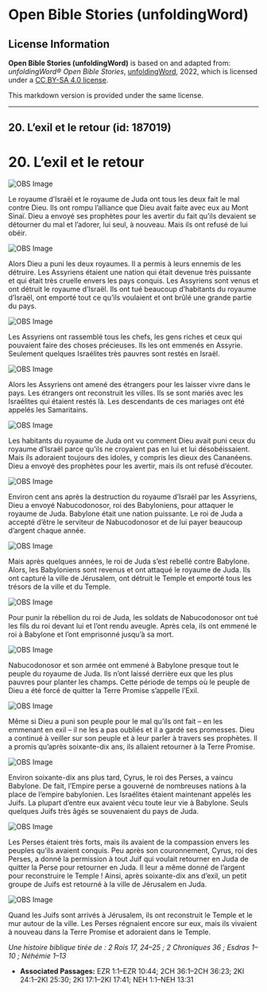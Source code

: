 # Open Bible Stories (unfoldingWord)

## License Information

**Open Bible Stories (unfoldingWord)** is based on and adapted from: _unfoldingWord® Open Bible Stories_, [unfoldingWord](https://unfoldingword.org/utw), 2022, which is licensed under a [CC BY-SA 4.0 license](https://creativecommons.org/licenses/by-sa/4.0/legalcode.en).

This markdown version is provided under the same license.



--------------------------------

## 20. L’exil et le retour (id: 187019)

20\. L’exil et le retour
========================

![OBS Image](https://cdn.aquifer.bible/aquifer-content/resources/UWOBS/jpg/360px/obs-en-20-01.jpg)

Le royaume d’Israël et le royaume de Juda ont tous les deux fait le mal contre Dieu. Ils ont rompu l’alliance que Dieu avait faite avec eux au Mont Sinaï. Dieu a envoyé ses prophètes pour les avertir du fait qu’ils devaient se détourner du mal et l’adorer, lui seul, à nouveau. Mais ils ont refusé de lui obéir.

![OBS Image](https://cdn.aquifer.bible/aquifer-content/resources/UWOBS/jpg/360px/obs-en-20-02.jpg)

Alors Dieu a puni les deux royaumes. Il a permis à leurs ennemis de les détruire. Les Assyriens étaient une nation qui était devenue très puissante et qui était très cruelle envers les pays conquis. Les Assyriens sont venus et ont détruit le royaume d’Israël. Ils ont tué beaucoup d’habitants du royaume d’Israël, ont emporté tout ce qu’ils voulaient et ont brûlé une grande partie du pays.

![OBS Image](https://cdn.aquifer.bible/aquifer-content/resources/UWOBS/jpg/360px/obs-en-20-03.jpg)

Les Assyriens ont rassemblé tous les chefs, les gens riches et ceux qui pouvaient faire des choses précieuses. Ils les ont emmenés en Assyrie. Seulement quelques Israélites très pauvres sont restés en Israël.

![OBS Image](https://cdn.aquifer.bible/aquifer-content/resources/UWOBS/jpg/360px/obs-en-20-04.jpg)

Alors les Assyriens ont amené des étrangers pour les laisser vivre dans le pays. Les étrangers ont reconstruit les villes. Ils se sont mariés avec les Israélites qui étaient restés là. Les descendants de ces mariages ont été appelés les Samaritains.

![OBS Image](https://cdn.aquifer.bible/aquifer-content/resources/UWOBS/jpg/360px/obs-en-20-05.jpg)

Les habitants du royaume de Juda ont vu comment Dieu avait puni ceux du royaume d’Israël parce qu’ils ne croyaient pas en lui et lui désobéissaient. Mais ils adoraient toujours des idoles, y compris les dieux des Cananéens. Dieu a envoyé des prophètes pour les avertir, mais ils ont refusé d’écouter.

![OBS Image](https://cdn.aquifer.bible/aquifer-content/resources/UWOBS/jpg/360px/obs-en-20-06.jpg)

Environ cent ans après la destruction du royaume d’Israël par les Assyriens, Dieu a envoyé Nabucodonosor, roi des Babyloniens, pour attaquer le royaume de Juda. Babylone était une nation puissante. Le roi de Juda a accepté d’être le serviteur de Nabucodonosor et de lui payer beaucoup d’argent chaque année.

![OBS Image](https://cdn.aquifer.bible/aquifer-content/resources/UWOBS/jpg/360px/obs-en-20-07.jpg)

Mais après quelques années, le roi de Juda s’est rebellé contre Babylone. Alors, les Babyloniens sont revenus et ont attaqué le royaume de Juda. Ils ont capturé la ville de Jérusalem, ont détruit le Temple et emporté tous les trésors de la ville et du Temple.

![OBS Image](https://cdn.aquifer.bible/aquifer-content/resources/UWOBS/jpg/360px/obs-en-20-08.jpg)

Pour punir la rébellion du roi de Juda, les soldats de Nabucodonosor ont tué les fils du roi devant lui et l’ont rendu aveugle. Après cela, ils ont emmené le roi à Babylone et l’ont emprisonné jusqu’à sa mort.

![OBS Image](https://cdn.aquifer.bible/aquifer-content/resources/UWOBS/jpg/360px/obs-en-20-09.jpg)

Nabucodonosor et son armée ont emmené à Babylone presque tout le peuple du royaume de Juda. Ils n’ont laissé derrière eux que les plus pauvres pour planter les champs. Cette période de temps où le peuple de Dieu a été forcé de quitter la Terre Promise s’appelle l’Exil.

![OBS Image](https://cdn.aquifer.bible/aquifer-content/resources/UWOBS/jpg/360px/obs-en-20-10.jpg)

Même si Dieu a puni son peuple pour le mal qu’ils ont fait – en les emmenant en exil – il ne les a pas oubliés et il a gardé ses promesses. Dieu a continué à veiller sur son peuple et à leur parler à travers ses prophètes. Il a promis qu’après soixante\-dix ans, ils allaient retourner à la Terre Promise.

![OBS Image](https://cdn.aquifer.bible/aquifer-content/resources/UWOBS/jpg/360px/obs-en-20-11.jpg)

Environ soixante\-dix ans plus tard, Cyrus, le roi des Perses, a vaincu Babylone. De fait, l’Empire perse a gouverné de nombreuses nations à la place de l’empire babylonien. Les Israélites étaient maintenant appelés les Juifs. La plupart d’entre eux avaient vécu toute leur vie à Babylone. Seuls quelques Juifs très âgés se souvenaient du pays de Juda.

![OBS Image](https://cdn.aquifer.bible/aquifer-content/resources/UWOBS/jpg/360px/obs-en-20-12.jpg)

Les Perses étaient très forts, mais ils avaient de la compassion envers les peuples qu’ils avaient conquis. Peu après son couronnement, Cyrus, roi des Perses, a donné la permission à tout Juif qui voulait retourner en Juda de quitter la Perse pour retourner en Juda. Il leur a même donné de l’argent pour reconstruire le Temple ! Ainsi, après soixante\-dix ans d’exil, un petit groupe de Juifs est retourné à la ville de Jérusalem en Juda.

![OBS Image](https://cdn.aquifer.bible/aquifer-content/resources/UWOBS/jpg/360px/obs-en-20-13.jpg)

Quand les Juifs sont arrivés à Jérusalem, ils ont reconstruit le Temple et le mur autour de la ville. Les Perses régnaient encore sur eux, mais ils vivaient à nouveau dans la Terre Promise et adoraient dans le Temple.

*Une histoire biblique tirée de : 2 Rois 17, 24–25 ; 2 Chroniques 36 ; Esdras 1–10 ; Néhémie 1–13*

* **Associated Passages:** EZR 1:1–EZR 10:44; 2CH 36:1–2CH 36:23; 2KI 24:1–2KI 25:30; 2KI 17:1–2KI 17:41; NEH 1:1–NEH 13:31

